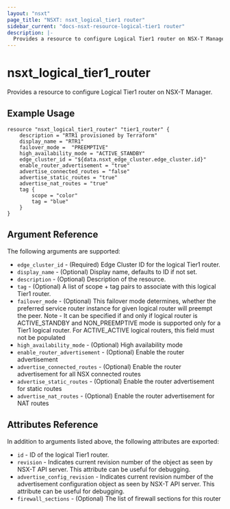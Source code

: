 ```yaml
---
layout: "nsxt"
page_title: "NSXT: nsxt_logical_tier1 router"
sidebar_current: "docs-nsxt-resource-logical-tier1 router"
description: |-
  Provides a resource to configure Logical Tier1 router on NSX-T Manager.
---
```


# nsxt_logical_tier1_router

Provides a resource to configure Logical Tier1 router on NSX-T Manager.

## Example Usage

```hcl
resource "nsxt_logical_tier1_router" "tier1_router" {
    description = "RTR1 provisioned by Terraform"
    display_name = "RTR1"
    failover_mode =  "PREEMPTIVE"
    high_availability_mode = "ACTIVE_STANDBY"
    edge_cluster_id = "${data.nsxt_edge_cluster.edge_cluster.id}"
    enable_router_advertisement = "true"
    advertise_connected_routes = "false"
    advertise_static_routes = "true"
    advertise_nat_routes = "true"
    tag {
        scope = "color"
        tag = "blue"
    }
}
```

## Argument Reference

The following arguments are supported:

* `edge_cluster_id` - (Required) Edge Cluster ID for the logical Tier1 router.
* `display_name` - (Optional) Display name, defaults to ID if not set.
* `description` - (Optional) Description of the resource.
* `tag` - (Optional) A list of scope + tag pairs to associate with this logical Tier1 router.
* `failover_mode` - (Optional) This failover mode determines, whether the preferred service router instance for given logical router will preempt the peer. Note - It can be specified if and only if logical router is ACTIVE_STANDBY and NON_PREEMPTIVE mode is supported only for a Tier1 logical router. For ACTIVE_ACTIVE logical routers, this field must not be populated
* `high_availability_mode` - (Optional) High availability mode
* `enable_router_advertisement` - (Optional) Enable the router advertisement
* `advertise_connected_routes` - (Optional) Enable the router advertisement for all NSX connected routes
* `advertise_static_routes` - (Optional) Enable the router advertisement for static routes
* `advertise_nat_routes` - (Optional) Enable the router advertisement for NAT routes

## Attributes Reference

In addition to arguments listed above, the following attributes are exported:

* `id` - ID of the logical Tier1 router.
* `revision` - Indicates current revision number of the object as seen by NSX-T API server. This attribute can be useful for debugging.
* `advertise_config_revision` - Indicates current revision number of the advertisement configuration object as seen by NSX-T API server. This attribute can be useful for debugging.
* `firewall_sections` - (Optional) The list of firewall sections for this router
